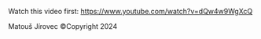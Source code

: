 Watch this video first: https://www.youtube.com/watch?v=dQw4w9WgXcQ

Matouš Jírovec ©Copyright 2024
